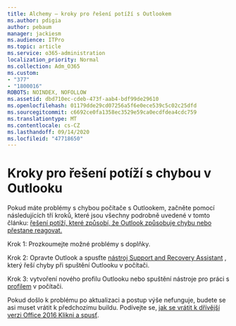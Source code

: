 ```yaml
---
title: Alchemy – kroky pro řešení potíží s Outlookem
ms.author: pdigia
author: pebaum
manager: jackiesm
ms.audience: ITPro
ms.topic: article
ms.service: o365-administration
localization_priority: Normal
ms.collection: Adm_O365
ms.custom:
- "377"
- "1800016"
ROBOTS: NOINDEX, NOFOLLOW
ms.assetid: dbd710ec-cdeb-473f-aab4-bdf99de29610
ms.openlocfilehash: 01179dde29cd07256a5f6e0ece539c5c02c25dfd
ms.sourcegitcommit: c6692ce0fa1358ec3529e59ca0ecdfdea4cdc759
ms.translationtype: MT
ms.contentlocale: cs-CZ
ms.lasthandoff: 09/14/2020
ms.locfileid: "47718650"
---
```

# <a name="outlook-crash-troubleshooting-steps"></a>Kroky pro řešení potíží s chybou v Outlooku

Pokud máte problémy s chybou počítače s Outlookem, začněte pomocí následujících tří kroků, které jsou všechny podrobně uvedené v tomto článku: [řešení potíží, které způsobí, že Outlook způsobuje chybu nebo přestane reagovat.](https://docs.microsoft.com/exchange/troubleshoot/outlook-crashes/crash-issues)
  
Krok 1: Prozkoumejte možné problémy s doplňky.
  
Krok 2: Opravte Outlook a spusťte [nástroj Support and Recovery Assistant](https://aka.ms/SaRA-OutlookWontStart) , který řeší chyby při spuštění Outlooku v počítači.
  
Krok 3: vytvoření nového profilu Outlooku nebo spuštění nástroje pro práci s [profilem](https://aka.ms/SaRA-OutlookSetupProfile) v počítači.
  
Pokud došlo k problému po aktualizaci a postup výše nefunguje, budete se asi muset vrátit k předchozímu buildu. Podívejte se, [jak se vrátit k dřívější verzi Office 2016 Klikni a spusť](https://support.microsoft.com/help/2770432).
  